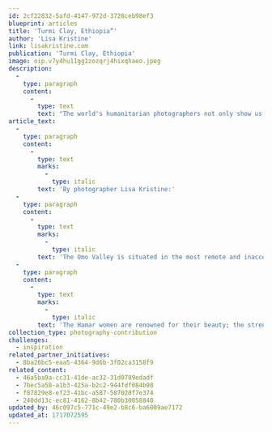 ```yaml
---
id: 2cf22832-5afd-4147-972d-3728ceb98ef3
blueprint: articles
title: 'Turmi Clay, Ethiopia”'
author: 'Lisa Kristine'
link: lisakristine.com
publication: 'Turmi Clay, Ethiopia'
image: oip.v7y4hu11gg1zozqrj4hixqhaeo.jpeg
description:
  -
    type: paragraph
    content:
      -
        type: text
        text: "The world's humanitarian photographers not only show us how we live, they inherently remind us as well that we are all 99.9% the same DNA."
article_text:
  -
    type: paragraph
    content:
      -
        type: text
        marks:
          -
            type: italic
        text: 'By photographer Lisa Kristine:'
  -
    type: paragraph
    content:
      -
        type: text
        marks:
          -
            type: italic
        text: 'The Omo Valley is situated in the most remote and inaccessible part of Ethiopia. Only in 1992 did many of its natives became aware that there was even a country called Ethiopia and that they were part of it. In this ancient, unaffected other world, millennium old lifestyles still thrive. Hunters and gatherers cloaked in animal skins roam undisturbed by modernity or outside influence.'
  -
    type: paragraph
    content:
      -
        type: text
        marks:
          -
            type: italic
        text: 'The Hamar women are renowned for their beauty; the strength and elegance in each gesture is unforgettable. Living so closely with the earth, it seems only fitting that ocher clay is used as a cosmetic for both skin and hair. The spirit of these individuals is intense and grounded. To witness pride with true purity still intact is a sight which is not only a wonder but also an inspiration.'
collection_type: photography-contribution
challenges:
  - inspiration
related_partner_initiatives:
  - 8ba26bc5-eaa5-4364-9d6b-3f02ca3158f9
related_content:
  - 46a5ba9a-cc31-41de-ac32-31d0789edadf
  - 7bec5a58-a1b3-425a-b2c2-944fdf084b98
  - f87829e8-ef23-41bc-a587-587020f7e374
  - 240dd13c-ec81-4162-8b42-780b30058840
updated_by: 46c097c5-771c-49e2-b8c6-ba6009ae7172
updated_at: 1717072595
---
```


